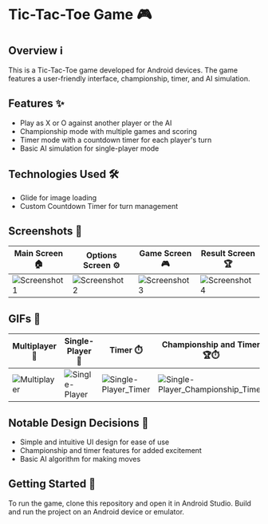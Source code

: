 # Tic-Tac-Toe Game 🎮

## Overview ℹ️

This is a Tic-Tac-Toe game developed for Android devices. The game features a user-friendly interface, championship, timer, and AI simulation.

## Features ✨

- Play as X or O against another player or the AI
- Championship mode with multiple games and scoring
- Timer mode with a countdown timer for each player's turn
- Basic AI simulation for single-player mode

## Technologies Used 🛠️

- Glide for image loading
- Custom Countdown Timer for turn management

## Screenshots 📸

| Main Screen 🏠 | Options Screen ⚙️ | Game Screen 🎮 | Result Screen 🏆 |
|---|---|---|---|
| ![Screenshot 1](https://github.com/tolipovmurodjon/tic-tac-toe/assets/173606323/496ab66b-df1e-422e-94e1-e9f9890adca7) | ![Screenshot 2](https://github.com/tolipovmurodjon/tic-tac-toe/assets/173606323/68647c88-0b6a-4397-87d8-29bd1ca6cc38) | ![Screenshot 3](https://github.com/tolipovmurodjon/tic-tac-toe/assets/173606323/1cb3d6e8-2713-404e-b8a8-d595dd8ae8e8) | ![Screenshot 4](https://github.com/tolipovmurodjon/tic-tac-toe/assets/173606323/e0e86792-0732-48ab-9ff2-1da92c0e0c90) |

## GIFs 🎥

| Multiplayer 👫 | Single-Player 🤖 | Timer ⏱️ | Championship and Timer 🏆⏱️ |
|---|---|---|---|
| ![Multiplayer](https://github.com/tolipovmurodjon/tic-tac-toe/assets/173606323/96c207d8-6985-44f6-802b-2e8b180b3408) | ![Single-Player](https://github.com/tolipovmurodjon/tic-tac-toe/assets/173606323/fbcea0a4-bf9f-4df1-ac22-0d3c6ad5f75b) | ![Single-Player_Timer](https://github.com/tolipovmurodjon/tic-tac-toe/assets/173606323/150699a7-9677-46e2-94b0-b0c12b563b90) | ![Single-Player_Championship_Timer](https://github.com/tolipovmurodjon/tic-tac-toe/assets/173606323/5294dbc7-826b-46c2-b718-d0de229b092a) |

## Notable Design Decisions 🎨

- Simple and intuitive UI design for ease of use
- Championship and timer features for added excitement
- Basic AI algorithm for making moves

## Getting Started 🚀

To run the game, clone this repository and open it in Android Studio. Build and run the project on an Android device or emulator.

